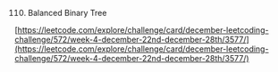 110. Balanced Binary Tree

[https://leetcode.com/explore/challenge/card/december-leetcoding-challenge/572/week-4-december-22nd-december-28th/3577/](https://leetcode.com/explore/challenge/card/december-leetcoding-challenge/572/week-4-december-22nd-december-28th/3577/)
